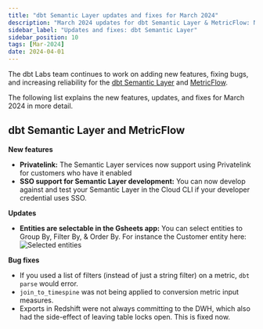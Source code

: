 ```yaml
---
title: "dbt Semantic Layer updates and fixes for March 2024"
description: "March 2024 updates for dbt Semantic Layer & MetricFlow: New export features, enhanced date filters, Tableau, Google Sheets & GraphQL API enhancements, and bug fixes."
sidebar_label: "Updates and fixes: dbt Semantic Layer"
sidebar_position: 10
tags: [Mar-2024]
date: 2024-04-01
---
```


The dbt Labs team continues to work on adding new features, fixing bugs, and increasing reliability for the [dbt Semantic Layer](/docs/use-dbt-semantic-layer/dbt-sl) and [MetricFlow](/docs/build/about-metricflow).

The following list explains the new features, updates, and fixes for March 2024 in more detail.

## dbt Semantic Layer and MetricFlow

**New features**
- **Privatelink:** The Semantic Layer services now support using Privatelink for customers who have it enabled
- **SSO support for Semantic Layer development:** You can now develop against and test your Semantic Layer in the Cloud CLI if your developer credential uses SSO.

**Updates**

- **Entities are selectable in the Gsheets app:** You can select entities to Group By, Filter By, & Order By. For instance the Customer entity here:
  ![Selected entities](/img/docs/release-notes/selected-entity.png)

**Bug fixes**

- If you used a list of filters (instead of just a string filter) on a metric, `dbt parse` would error.
- `join_to_timespine` was not being applied to conversion metric input measures.
- Exports in Redshift were not always committing to the DWH, which also had the side-effect of leaving table locks open. This is fixed now.

